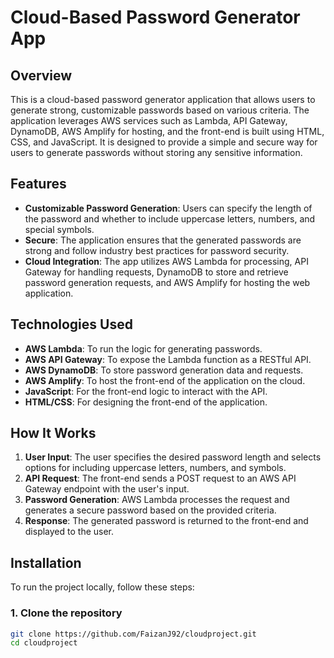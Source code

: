 # Cloud-Based Password Generator App

## Overview
This is a cloud-based password generator application that allows users to generate strong, customizable passwords based on various criteria. The application leverages AWS services such as Lambda, API Gateway, DynamoDB, AWS Amplify for hosting, and the front-end is built using HTML, CSS, and JavaScript. It is designed to provide a simple and secure way for users to generate passwords without storing any sensitive information.

## Features
- **Customizable Password Generation**: Users can specify the length of the password and whether to include uppercase letters, numbers, and special symbols.
- **Secure**: The application ensures that the generated passwords are strong and follow industry best practices for password security.
- **Cloud Integration**: The app utilizes AWS Lambda for processing, API Gateway for handling requests, DynamoDB to store and retrieve password generation requests, and AWS Amplify for hosting the web application.

## Technologies Used
- **AWS Lambda**: To run the logic for generating passwords.
- **AWS API Gateway**: To expose the Lambda function as a RESTful API.
- **AWS DynamoDB**: To store password generation data and requests.
- **AWS Amplify**: To host the front-end of the application on the cloud.
- **JavaScript**: For the front-end logic to interact with the API.
- **HTML/CSS**: For designing the front-end of the application.

## How It Works
1. **User Input**: The user specifies the desired password length and selects options for including uppercase letters, numbers, and symbols.
2. **API Request**: The front-end sends a POST request to an AWS API Gateway endpoint with the user's input.
3. **Password Generation**: AWS Lambda processes the request and generates a secure password based on the provided criteria.
4. **Response**: The generated password is returned to the front-end and displayed to the user.

## Installation
To run the project locally, follow these steps:

### 1. Clone the repository
```bash
git clone https://github.com/FaizanJ92/cloudproject.git
cd cloudproject
